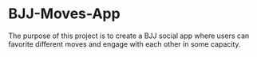 # BJJ-Moves-App

The purpose of this project is to create a BJJ social app where users can favorite different moves and engage with each other in some capacity.
